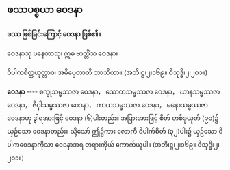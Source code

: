 ## ဖဿပစ္စယာ ဝေဒနာ

**ဖဿ ဖြစ်ခြင်းကြောင့် ဝေဒနာ ဖြစ်၏။**

ဝေဒနာသု ပနေတာသု၊ ဣဓ ဗာတ္တိံသ ဝေဒနာ။

ဝိပါကစိတ္တယုတ္တာ၀၊ အဓိပ္ပေတာတိ ဘာသိတာ။ (အဘိ၊ဋ္ဌ၊၂၊၁၆၉။ ဝိသုဒ္ဓိ၊၂၊၂၀၁။)

**ဝေဒနာ** ---- စက္ခုသမ္ဖဿဇာ ဝေဒနာ， သောတသမ္ဖဿဇာ ဝေဒနာ， ဃာနသမ္ဖဿဇာ ဝေဒနာ，
ဇိဝှါသမ္ဖဿဇာ ဝေဒနာ， ကာယသမ္ဖဿဇာ ဝေဒနာ， မနောသမ္ဖဿဇာ ဝေဒနာဟု ဒွါရအားဖြင့် ဝေဒနာ
(၆)ပါးတည်း။ အပြားအားဖြင့် စိတ် တစ်ခုယုတ် (၉၀)၌ ယှဉ်သော ဝေဒနာတည်း။ သို့သော် ဤ၌ကား လောကီ
ဝိပါက်စိတ် (၃၂)ပါး၌ ယှဉ်သော ဝိပါကဝေဒနာကိုသာ ဝေဒနာအရ တရားကိုယ် ကောက်ယူပါ။
(အဘိ၊ဋ္ဌ၊၂၊၁၆၉။ ဝိသုဒ္ဓိ၊၂၊၂၀၁။)